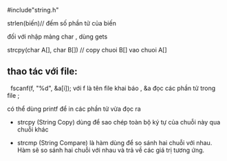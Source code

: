 #include"string.h"

strlen(biến)// đếm số phần tử của biến

đối với nhập mảng char , dùng gets

 strcpy(char A[], char B[]) // copy chuoi B[] vao chuoi A[]

## thao tác với file:

  fscanf(f, "%d", &a[i]); với f là tên file khai báo , &a đọc các phần tử trong file ;
  
  có thể dùng printf để in các phần tử vừa đọc ra
  
  - strcpy (String Copy) dùng để sao chép toàn bộ ký tự của chuỗi này qua chuỗi khác
  
  - strcmp (String Compare)  là hàm dùng để so sánh hai chuỗi với nhau. Hàm sẽ so sánh hai chuỗi với nhau và trả về các giá trị tương ứng.


